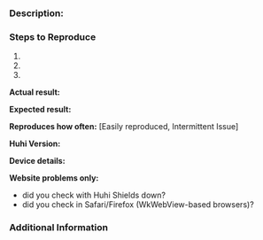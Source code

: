 <!-- Have you searched for similar issues on the repository?
Before submitting this issue, please visit our wiki for common ones: https://github.com/huhisoft/browser-ios/wiki
For more, check out our community site: https://community.huhi.com/ -->

### Description: 


### Steps to Reproduce 
  1.
  2.
  3.

**Actual result:** <!-- Add screenshots if needed -->


**Expected result:**


**Reproduces how often:** [Easily reproduced, Intermittent Issue]


**Huhi Version:** <!-- Provide full details Eg: v1.4.2(17.09.08.16) -->


**Device details:** <!-- Model type and iOS version Eg: iPhone 6s+ (iOS 10.3.3)-->


**Website problems only:**
- did you check with Huhi Shields down?
- did you check in Safari/Firefox (WkWebView-based browsers)? 


### Additional Information 
